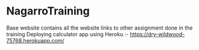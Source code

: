 ﻿# NagarroTraining
Base website contains all the website links to other assignment done in the training
Deploying calculator app using Heroku :-  https://dry-wildwood-75768.herokuapp.com/

